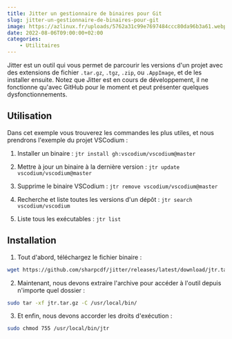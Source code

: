 ```yaml
---
title: Jitter un gestionnaire de binaires pour Git
slug: jitter-un-gestionnaire-de-binaires-pour-git
image: https://azlinux.fr/uploads/5762a31c99e7697484ccc80da96b3a61.webp
date: 2022-08-06T09:00:00+02:00
categories:
    - Utilitaires
---
```


Jitter est un outil qui vous permet de parcourir les versions d'un projet avec des extensions de fichier `.tar.gz`, `.tgz`, `.zip`, ou `.AppImage`, et de les installer ensuite. Notez que Jitter est en cours de développement, il ne fonctionne qu'avec GitHub pour le moment et peut présenter quelques dysfonctionnements.

## Utilisation

Dans cet exemple vous trouverez les commandes les plus utiles, et nous prendrons l'exemple du projet VSCodium :

1. Installer un binaire : `jtr install gh:vscodium/vscodium@master`

2. Mettre à jour un binaire à la dernière version : `jtr update vscodium/vscodium@master`

3. Supprime le binaire VSCodium : `jtr remove vscodium/vscodium@master`

4. Recherche et liste toutes les versions d'un dépôt : `jtr search vscodium/vscodium`

5. Liste tous les exécutables : `jtr list`

## Installation

1. Tout d'abord, téléchargez le fichier binaire :

```bash
wget https://github.com/sharpcdf/jitter/releases/latest/download/jtr.tar.gz
```

2. Maintenant, nous devons extraire l'archive pour accéder à l'outil depuis n'importe quel dossier :

```bash
sudo tar -xf jtr.tar.gz -C /usr/local/bin/
```

3. Et enfin, nous devons accorder les droits d'exécution :

```bash
sudo chmod 755 /usr/local/bin/jtr
```
